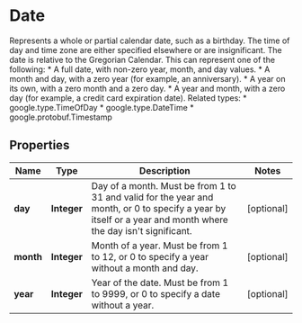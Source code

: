 

# Date

Represents a whole or partial calendar date, such as a birthday. The time of day and time zone are either specified elsewhere or are insignificant. The date is relative to the Gregorian Calendar. This can represent one of the following: * A full date, with non-zero year, month, and day values. * A month and day, with a zero year (for example, an anniversary). * A year on its own, with a zero month and a zero day. * A year and month, with a zero day (for example, a credit card expiration date). Related types: * google.type.TimeOfDay * google.type.DateTime * google.protobuf.Timestamp

## Properties

| Name | Type | Description | Notes |
|------------ | ------------- | ------------- | -------------|
|**day** | **Integer** | Day of a month. Must be from 1 to 31 and valid for the year and month, or 0 to specify a year by itself or a year and month where the day isn&#39;t significant. |  [optional] |
|**month** | **Integer** | Month of a year. Must be from 1 to 12, or 0 to specify a year without a month and day. |  [optional] |
|**year** | **Integer** | Year of the date. Must be from 1 to 9999, or 0 to specify a date without a year. |  [optional] |



